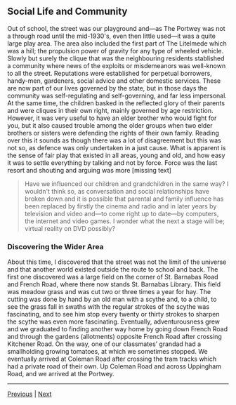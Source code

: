 ## Social Life and Community

<!-- MOVE? -->

Out of school, the street was our playground and—as The Portwey was not a through road until the mid-1930's, even then little used—it was a quite large play area. The area also included the first part of The Litelmede which was a hill; the propulsion power of gravity for any type of wheeled vehicle. Slowly but surely the clique that was the neighbouring residents stablished a community where news of the exploits or misdemeanors was well-known to all the street. Reputations were established for perpetual borrowers, handy-men, gardeners, social advice and other domestic services. These are now part of our lives governed by the state, but in those days the community was self-regulating and self-governing, and far less impersonal. At the same time, the children basked in the reflected glory of their parents and were cliques in their own right, mainly governed by age restriction. However, it was very useful to have an elder brother who would fight for you, but it also caused trouble among the older groups when two elder brothers or sisters were defending the rights of their own family. Reading over this it sounds as though there was a lot of disagreement but this was not so, as defence was only undertaken in a just cause. What is apparent is the sense of fair play that existed in all areas, young and old, and how easy it was to settle everything by talking and not by force. Force was the last resort and shouting and arguing was more \[missing text]

> Have we influenced our children and grandchildren in the same way? I wouldn't think so, as conversation and social relationships have broken down and it is possible that parental and family influence has been replaced by firstly the cinema and radio and in later years by television and video and—to come right up to date—by computers, the internet and video games. I wonder what the next a stage will be; virtual reality on DVD possibly?

### Discovering the Wider Area

About this time, I discovered that the street was not the limit of the universe and that another world existed outside the route to school and back. The first one discovered was a large field on the corner of St. Barnabas Road and French Road, where there now stands St. Barnabas Library. This field was meadow grass and was cut two or three times a year for hay. The cutting was done by hand by an old man with a scythe and, to a child, to see the grass fall in swaths with the regular strokes of the scythe was fascinating, and to see him stop every twenty or thirty strokes to sharpen the scythe was even more fascinating. Eventually, adventurousness grew and we graduated to finding another way home by going down French Road and through the gardens (allotments) opposite French Road after crossing Kitchener Road. On the way, one of our classmates’ grandad had a smallholding growing tomatoes, at which we sometimes stopped. We eventually arrived at Coleman Road after crossing the tram tracks which had a private road of their own. Up Coleman Road and across Uppingham Road, and we arrived at the Portwey.

---

<a href="./WAE-16.html">Previous</a> | <a href="./WAE-18.html">Next</a>

